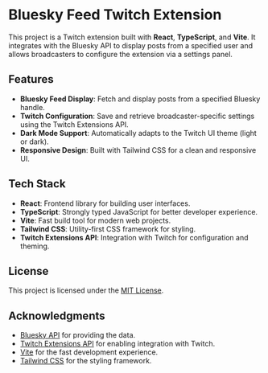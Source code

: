 # Bluesky Feed Twitch Extension

This project is a Twitch extension built with **React**, **TypeScript**, and **Vite**. It integrates with the Bluesky API to display posts from a specified user and allows broadcasters to configure the extension via a settings panel.

## Features

- **Bluesky Feed Display**: Fetch and display posts from a specified Bluesky handle.
- **Twitch Configuration**: Save and retrieve broadcaster-specific settings using the Twitch Extensions API.
- **Dark Mode Support**: Automatically adapts to the Twitch UI theme (light or dark).
- **Responsive Design**: Built with Tailwind CSS for a clean and responsive UI.

## Tech Stack

- **React**: Frontend library for building user interfaces.
- **TypeScript**: Strongly typed JavaScript for better developer experience.
- **Vite**: Fast build tool for modern web projects.
- **Tailwind CSS**: Utility-first CSS framework for styling.
- **Twitch Extensions API**: Integration with Twitch for configuration and theming.

## License

This project is licensed under the [MIT License](LICENSE).

## Acknowledgments

- [Bluesky API](https://bsky.app/) for providing the data.
- [Twitch Extensions API](https://dev.twitch.tv/docs/extensions) for enabling integration with Twitch.
- [Vite](https://vitejs.dev/) for the fast development experience.
- [Tailwind CSS](https://tailwindcss.com/) for the styling framework.
